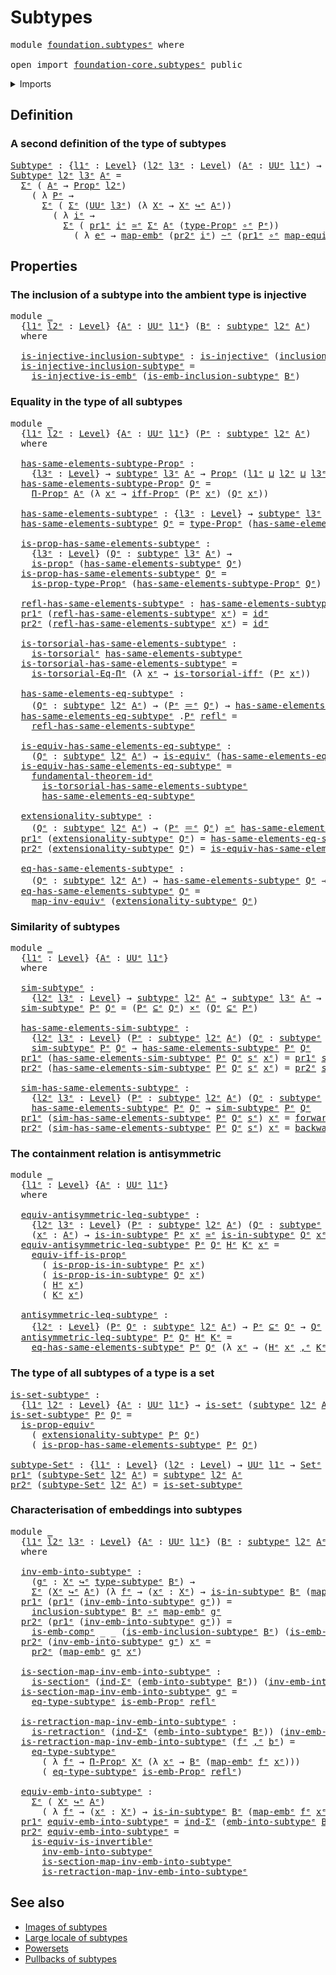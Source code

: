 # Subtypes

<pre class="Agda"><a id="21" class="Keyword">module</a> <a id="28" href="foundation.subtypes%25E1%25B5%2589.html" class="Module">foundation.subtypesᵉ</a> <a id="49" class="Keyword">where</a>

<a id="56" class="Keyword">open</a> <a id="61" class="Keyword">import</a> <a id="68" href="foundation-core.subtypes%25E1%25B5%2589.html" class="Module">foundation-core.subtypesᵉ</a> <a id="94" class="Keyword">public</a>
</pre>
<details><summary>Imports</summary>

<pre class="Agda"><a id="151" class="Keyword">open</a> <a id="156" class="Keyword">import</a> <a id="163" href="foundation.dependent-pair-types%25E1%25B5%2589.html" class="Module">foundation.dependent-pair-typesᵉ</a>
<a id="196" class="Keyword">open</a> <a id="201" class="Keyword">import</a> <a id="208" href="foundation.embeddings%25E1%25B5%2589.html" class="Module">foundation.embeddingsᵉ</a>
<a id="231" class="Keyword">open</a> <a id="236" class="Keyword">import</a> <a id="243" href="foundation.equality-dependent-function-types%25E1%25B5%2589.html" class="Module">foundation.equality-dependent-function-typesᵉ</a>
<a id="289" class="Keyword">open</a> <a id="294" class="Keyword">import</a> <a id="301" href="foundation.fundamental-theorem-of-identity-types%25E1%25B5%2589.html" class="Module">foundation.fundamental-theorem-of-identity-typesᵉ</a>
<a id="351" class="Keyword">open</a> <a id="356" class="Keyword">import</a> <a id="363" href="foundation.logical-equivalences%25E1%25B5%2589.html" class="Module">foundation.logical-equivalencesᵉ</a>
<a id="396" class="Keyword">open</a> <a id="401" class="Keyword">import</a> <a id="408" href="foundation.propositional-extensionality%25E1%25B5%2589.html" class="Module">foundation.propositional-extensionalityᵉ</a>
<a id="449" class="Keyword">open</a> <a id="454" class="Keyword">import</a> <a id="461" href="foundation.universe-levels%25E1%25B5%2589.html" class="Module">foundation.universe-levelsᵉ</a>

<a id="490" class="Keyword">open</a> <a id="495" class="Keyword">import</a> <a id="502" href="foundation-core.cartesian-product-types%25E1%25B5%2589.html" class="Module">foundation-core.cartesian-product-typesᵉ</a>
<a id="543" class="Keyword">open</a> <a id="548" class="Keyword">import</a> <a id="555" href="foundation-core.equivalences%25E1%25B5%2589.html" class="Module">foundation-core.equivalencesᵉ</a>
<a id="585" class="Keyword">open</a> <a id="590" class="Keyword">import</a> <a id="597" href="foundation-core.function-types%25E1%25B5%2589.html" class="Module">foundation-core.function-typesᵉ</a>
<a id="629" class="Keyword">open</a> <a id="634" class="Keyword">import</a> <a id="641" href="foundation-core.homotopies%25E1%25B5%2589.html" class="Module">foundation-core.homotopiesᵉ</a>
<a id="669" class="Keyword">open</a> <a id="674" class="Keyword">import</a> <a id="681" href="foundation-core.identity-types%25E1%25B5%2589.html" class="Module">foundation-core.identity-typesᵉ</a>
<a id="713" class="Keyword">open</a> <a id="718" class="Keyword">import</a> <a id="725" href="foundation-core.injective-maps%25E1%25B5%2589.html" class="Module">foundation-core.injective-mapsᵉ</a>
<a id="757" class="Keyword">open</a> <a id="762" class="Keyword">import</a> <a id="769" href="foundation-core.propositions%25E1%25B5%2589.html" class="Module">foundation-core.propositionsᵉ</a>
<a id="799" class="Keyword">open</a> <a id="804" class="Keyword">import</a> <a id="811" href="foundation-core.retractions%25E1%25B5%2589.html" class="Module">foundation-core.retractionsᵉ</a>
<a id="840" class="Keyword">open</a> <a id="845" class="Keyword">import</a> <a id="852" href="foundation-core.sections%25E1%25B5%2589.html" class="Module">foundation-core.sectionsᵉ</a>
<a id="878" class="Keyword">open</a> <a id="883" class="Keyword">import</a> <a id="890" href="foundation-core.sets%25E1%25B5%2589.html" class="Module">foundation-core.setsᵉ</a>
<a id="912" class="Keyword">open</a> <a id="917" class="Keyword">import</a> <a id="924" href="foundation-core.torsorial-type-families%25E1%25B5%2589.html" class="Module">foundation-core.torsorial-type-familiesᵉ</a>
</pre>
</details>

## Definition

### A second definition of the type of subtypes

<pre class="Agda"><a id="Subtypeᵉ"></a><a id="1054" href="foundation.subtypes%25E1%25B5%2589.html#1054" class="Function">Subtypeᵉ</a> <a id="1063" class="Symbol">:</a> <a id="1065" class="Symbol">{</a><a id="1066" href="foundation.subtypes%25E1%25B5%2589.html#1066" class="Bound">l1ᵉ</a> <a id="1070" class="Symbol">:</a> <a id="1072" href="Agda.Primitive.html#742" class="Postulate">Level</a><a id="1077" class="Symbol">}</a> <a id="1079" class="Symbol">(</a><a id="1080" href="foundation.subtypes%25E1%25B5%2589.html#1080" class="Bound">l2ᵉ</a> <a id="1084" href="foundation.subtypes%25E1%25B5%2589.html#1084" class="Bound">l3ᵉ</a> <a id="1088" class="Symbol">:</a> <a id="1090" href="Agda.Primitive.html#742" class="Postulate">Level</a><a id="1095" class="Symbol">)</a> <a id="1097" class="Symbol">(</a><a id="1098" href="foundation.subtypes%25E1%25B5%2589.html#1098" class="Bound">Aᵉ</a> <a id="1101" class="Symbol">:</a> <a id="1103" href="Agda.Primitive.html#429" class="Primitive">UUᵉ</a> <a id="1107" href="foundation.subtypes%25E1%25B5%2589.html#1066" class="Bound">l1ᵉ</a><a id="1110" class="Symbol">)</a> <a id="1112" class="Symbol">→</a> <a id="1114" href="Agda.Primitive.html#429" class="Primitive">UUᵉ</a> <a id="1118" class="Symbol">(</a><a id="1119" href="foundation.subtypes%25E1%25B5%2589.html#1066" class="Bound">l1ᵉ</a> <a id="1123" href="Agda.Primitive.html#961" class="Primitive Operator">⊔</a> <a id="1125" href="Agda.Primitive.html#931" class="Primitive">lsuc</a> <a id="1130" href="foundation.subtypes%25E1%25B5%2589.html#1080" class="Bound">l2ᵉ</a> <a id="1134" href="Agda.Primitive.html#961" class="Primitive Operator">⊔</a> <a id="1136" href="Agda.Primitive.html#931" class="Primitive">lsuc</a> <a id="1141" href="foundation.subtypes%25E1%25B5%2589.html#1084" class="Bound">l3ᵉ</a><a id="1144" class="Symbol">)</a>
<a id="1146" href="foundation.subtypes%25E1%25B5%2589.html#1054" class="Function">Subtypeᵉ</a> <a id="1155" href="foundation.subtypes%25E1%25B5%2589.html#1155" class="Bound">l2ᵉ</a> <a id="1159" href="foundation.subtypes%25E1%25B5%2589.html#1159" class="Bound">l3ᵉ</a> <a id="1163" href="foundation.subtypes%25E1%25B5%2589.html#1163" class="Bound">Aᵉ</a> <a id="1166" class="Symbol">=</a>
  <a id="1170" href="foundation.dependent-pair-types%25E1%25B5%2589.html#585" class="Record">Σᵉ</a> <a id="1173" class="Symbol">(</a> <a id="1175" href="foundation.subtypes%25E1%25B5%2589.html#1163" class="Bound">Aᵉ</a> <a id="1178" class="Symbol">→</a> <a id="1180" href="foundation-core.propositions%25E1%25B5%2589.html#1181" class="Function">Propᵉ</a> <a id="1186" href="foundation.subtypes%25E1%25B5%2589.html#1155" class="Bound">l2ᵉ</a><a id="1189" class="Symbol">)</a>
    <a id="1195" class="Symbol">(</a> <a id="1197" class="Symbol">λ</a> <a id="1199" href="foundation.subtypes%25E1%25B5%2589.html#1199" class="Bound">Pᵉ</a> <a id="1202" class="Symbol">→</a>
      <a id="1210" href="foundation.dependent-pair-types%25E1%25B5%2589.html#585" class="Record">Σᵉ</a> <a id="1213" class="Symbol">(</a> <a id="1215" href="foundation.dependent-pair-types%25E1%25B5%2589.html#585" class="Record">Σᵉ</a> <a id="1218" class="Symbol">(</a><a id="1219" href="Agda.Primitive.html#429" class="Primitive">UUᵉ</a> <a id="1223" href="foundation.subtypes%25E1%25B5%2589.html#1159" class="Bound">l3ᵉ</a><a id="1226" class="Symbol">)</a> <a id="1228" class="Symbol">(λ</a> <a id="1231" href="foundation.subtypes%25E1%25B5%2589.html#1231" class="Bound">Xᵉ</a> <a id="1234" class="Symbol">→</a> <a id="1236" href="foundation.subtypes%25E1%25B5%2589.html#1231" class="Bound">Xᵉ</a> <a id="1239" href="foundation-core.embeddings%25E1%25B5%2589.html#1585" class="Function Operator">↪ᵉ</a> <a id="1242" href="foundation.subtypes%25E1%25B5%2589.html#1163" class="Bound">Aᵉ</a><a id="1244" class="Symbol">))</a>
        <a id="1255" class="Symbol">(</a> <a id="1257" class="Symbol">λ</a> <a id="1259" href="foundation.subtypes%25E1%25B5%2589.html#1259" class="Bound">iᵉ</a> <a id="1262" class="Symbol">→</a>
          <a id="1274" href="foundation.dependent-pair-types%25E1%25B5%2589.html#585" class="Record">Σᵉ</a> <a id="1277" class="Symbol">(</a> <a id="1279" href="foundation.dependent-pair-types%25E1%25B5%2589.html#697" class="Field">pr1ᵉ</a> <a id="1284" href="foundation.subtypes%25E1%25B5%2589.html#1259" class="Bound">iᵉ</a> <a id="1287" href="foundation-core.equivalences%25E1%25B5%2589.html#2662" class="Function Operator">≃ᵉ</a> <a id="1290" href="foundation.dependent-pair-types%25E1%25B5%2589.html#585" class="Record">Σᵉ</a> <a id="1293" href="foundation.subtypes%25E1%25B5%2589.html#1163" class="Bound">Aᵉ</a> <a id="1296" class="Symbol">(</a><a id="1297" href="foundation-core.propositions%25E1%25B5%2589.html#1288" class="Function">type-Propᵉ</a> <a id="1308" href="foundation-core.function-types%25E1%25B5%2589.html#476" class="Function Operator">∘ᵉ</a> <a id="1311" href="foundation.subtypes%25E1%25B5%2589.html#1199" class="Bound">Pᵉ</a><a id="1313" class="Symbol">))</a>
            <a id="1328" class="Symbol">(</a> <a id="1330" class="Symbol">λ</a> <a id="1332" href="foundation.subtypes%25E1%25B5%2589.html#1332" class="Bound">eᵉ</a> <a id="1335" class="Symbol">→</a> <a id="1337" href="foundation-core.embeddings%25E1%25B5%2589.html#1753" class="Function">map-embᵉ</a> <a id="1346" class="Symbol">(</a><a id="1347" href="foundation.dependent-pair-types%25E1%25B5%2589.html#711" class="Field">pr2ᵉ</a> <a id="1352" href="foundation.subtypes%25E1%25B5%2589.html#1259" class="Bound">iᵉ</a><a id="1354" class="Symbol">)</a> <a id="1356" href="foundation-core.homotopies%25E1%25B5%2589.html#2800" class="Function Operator">~ᵉ</a> <a id="1359" class="Symbol">(</a><a id="1360" href="foundation.dependent-pair-types%25E1%25B5%2589.html#697" class="Field">pr1ᵉ</a> <a id="1365" href="foundation-core.function-types%25E1%25B5%2589.html#476" class="Function Operator">∘ᵉ</a> <a id="1368" href="foundation-core.equivalences%25E1%25B5%2589.html#2892" class="Function">map-equivᵉ</a> <a id="1379" href="foundation.subtypes%25E1%25B5%2589.html#1332" class="Bound">eᵉ</a><a id="1381" class="Symbol">))))</a>
</pre>
## Properties

### The inclusion of a subtype into the ambient type is injective

<pre class="Agda"><a id="1481" class="Keyword">module</a> <a id="1488" href="foundation.subtypes%25E1%25B5%2589.html#1488" class="Module">_</a>
  <a id="1492" class="Symbol">{</a><a id="1493" href="foundation.subtypes%25E1%25B5%2589.html#1493" class="Bound">l1ᵉ</a> <a id="1497" href="foundation.subtypes%25E1%25B5%2589.html#1497" class="Bound">l2ᵉ</a> <a id="1501" class="Symbol">:</a> <a id="1503" href="Agda.Primitive.html#742" class="Postulate">Level</a><a id="1508" class="Symbol">}</a> <a id="1510" class="Symbol">{</a><a id="1511" href="foundation.subtypes%25E1%25B5%2589.html#1511" class="Bound">Aᵉ</a> <a id="1514" class="Symbol">:</a> <a id="1516" href="Agda.Primitive.html#429" class="Primitive">UUᵉ</a> <a id="1520" href="foundation.subtypes%25E1%25B5%2589.html#1493" class="Bound">l1ᵉ</a><a id="1523" class="Symbol">}</a> <a id="1525" class="Symbol">(</a><a id="1526" href="foundation.subtypes%25E1%25B5%2589.html#1526" class="Bound">Bᵉ</a> <a id="1529" class="Symbol">:</a> <a id="1531" href="foundation-core.subtypes%25E1%25B5%2589.html#1441" class="Function">subtypeᵉ</a> <a id="1540" href="foundation.subtypes%25E1%25B5%2589.html#1497" class="Bound">l2ᵉ</a> <a id="1544" href="foundation.subtypes%25E1%25B5%2589.html#1511" class="Bound">Aᵉ</a><a id="1546" class="Symbol">)</a>
  <a id="1550" class="Keyword">where</a>

  <a id="1559" href="foundation.subtypes%25E1%25B5%2589.html#1559" class="Function">is-injective-inclusion-subtypeᵉ</a> <a id="1591" class="Symbol">:</a> <a id="1593" href="foundation-core.injective-maps%25E1%25B5%2589.html#1002" class="Function">is-injectiveᵉ</a> <a id="1607" class="Symbol">(</a><a id="1608" href="foundation-core.subtypes%25E1%25B5%2589.html#1900" class="Function">inclusion-subtypeᵉ</a> <a id="1627" href="foundation.subtypes%25E1%25B5%2589.html#1526" class="Bound">Bᵉ</a><a id="1629" class="Symbol">)</a>
  <a id="1633" href="foundation.subtypes%25E1%25B5%2589.html#1559" class="Function">is-injective-inclusion-subtypeᵉ</a> <a id="1665" class="Symbol">=</a>
    <a id="1671" href="foundation-core.injective-maps%25E1%25B5%2589.html#4036" class="Function">is-injective-is-embᵉ</a> <a id="1692" class="Symbol">(</a><a id="1693" href="foundation-core.subtypes%25E1%25B5%2589.html#5242" class="Function">is-emb-inclusion-subtypeᵉ</a> <a id="1719" href="foundation.subtypes%25E1%25B5%2589.html#1526" class="Bound">Bᵉ</a><a id="1721" class="Symbol">)</a>
</pre>
### Equality in the type of all subtypes

<pre class="Agda"><a id="1778" class="Keyword">module</a> <a id="1785" href="foundation.subtypes%25E1%25B5%2589.html#1785" class="Module">_</a>
  <a id="1789" class="Symbol">{</a><a id="1790" href="foundation.subtypes%25E1%25B5%2589.html#1790" class="Bound">l1ᵉ</a> <a id="1794" href="foundation.subtypes%25E1%25B5%2589.html#1794" class="Bound">l2ᵉ</a> <a id="1798" class="Symbol">:</a> <a id="1800" href="Agda.Primitive.html#742" class="Postulate">Level</a><a id="1805" class="Symbol">}</a> <a id="1807" class="Symbol">{</a><a id="1808" href="foundation.subtypes%25E1%25B5%2589.html#1808" class="Bound">Aᵉ</a> <a id="1811" class="Symbol">:</a> <a id="1813" href="Agda.Primitive.html#429" class="Primitive">UUᵉ</a> <a id="1817" href="foundation.subtypes%25E1%25B5%2589.html#1790" class="Bound">l1ᵉ</a><a id="1820" class="Symbol">}</a> <a id="1822" class="Symbol">(</a><a id="1823" href="foundation.subtypes%25E1%25B5%2589.html#1823" class="Bound">Pᵉ</a> <a id="1826" class="Symbol">:</a> <a id="1828" href="foundation-core.subtypes%25E1%25B5%2589.html#1441" class="Function">subtypeᵉ</a> <a id="1837" href="foundation.subtypes%25E1%25B5%2589.html#1794" class="Bound">l2ᵉ</a> <a id="1841" href="foundation.subtypes%25E1%25B5%2589.html#1808" class="Bound">Aᵉ</a><a id="1843" class="Symbol">)</a>
  <a id="1847" class="Keyword">where</a>

  <a id="1856" href="foundation.subtypes%25E1%25B5%2589.html#1856" class="Function">has-same-elements-subtype-Propᵉ</a> <a id="1888" class="Symbol">:</a>
    <a id="1894" class="Symbol">{</a><a id="1895" href="foundation.subtypes%25E1%25B5%2589.html#1895" class="Bound">l3ᵉ</a> <a id="1899" class="Symbol">:</a> <a id="1901" href="Agda.Primitive.html#742" class="Postulate">Level</a><a id="1906" class="Symbol">}</a> <a id="1908" class="Symbol">→</a> <a id="1910" href="foundation-core.subtypes%25E1%25B5%2589.html#1441" class="Function">subtypeᵉ</a> <a id="1919" href="foundation.subtypes%25E1%25B5%2589.html#1895" class="Bound">l3ᵉ</a> <a id="1923" href="foundation.subtypes%25E1%25B5%2589.html#1808" class="Bound">Aᵉ</a> <a id="1926" class="Symbol">→</a> <a id="1928" href="foundation-core.propositions%25E1%25B5%2589.html#1181" class="Function">Propᵉ</a> <a id="1934" class="Symbol">(</a><a id="1935" href="foundation.subtypes%25E1%25B5%2589.html#1790" class="Bound">l1ᵉ</a> <a id="1939" href="Agda.Primitive.html#961" class="Primitive Operator">⊔</a> <a id="1941" href="foundation.subtypes%25E1%25B5%2589.html#1794" class="Bound">l2ᵉ</a> <a id="1945" href="Agda.Primitive.html#961" class="Primitive Operator">⊔</a> <a id="1947" href="foundation.subtypes%25E1%25B5%2589.html#1895" class="Bound">l3ᵉ</a><a id="1950" class="Symbol">)</a>
  <a id="1954" href="foundation.subtypes%25E1%25B5%2589.html#1856" class="Function">has-same-elements-subtype-Propᵉ</a> <a id="1986" href="foundation.subtypes%25E1%25B5%2589.html#1986" class="Bound">Qᵉ</a> <a id="1989" class="Symbol">=</a>
    <a id="1995" href="foundation-core.propositions%25E1%25B5%2589.html#6460" class="Function">Π-Propᵉ</a> <a id="2003" href="foundation.subtypes%25E1%25B5%2589.html#1808" class="Bound">Aᵉ</a> <a id="2006" class="Symbol">(λ</a> <a id="2009" href="foundation.subtypes%25E1%25B5%2589.html#2009" class="Bound">xᵉ</a> <a id="2012" class="Symbol">→</a> <a id="2014" href="foundation.logical-equivalences%25E1%25B5%2589.html#2907" class="Function">iff-Propᵉ</a> <a id="2024" class="Symbol">(</a><a id="2025" href="foundation.subtypes%25E1%25B5%2589.html#1823" class="Bound">Pᵉ</a> <a id="2028" href="foundation.subtypes%25E1%25B5%2589.html#2009" class="Bound">xᵉ</a><a id="2030" class="Symbol">)</a> <a id="2032" class="Symbol">(</a><a id="2033" href="foundation.subtypes%25E1%25B5%2589.html#1986" class="Bound">Qᵉ</a> <a id="2036" href="foundation.subtypes%25E1%25B5%2589.html#2009" class="Bound">xᵉ</a><a id="2038" class="Symbol">))</a>

  <a id="2044" href="foundation.subtypes%25E1%25B5%2589.html#2044" class="Function">has-same-elements-subtypeᵉ</a> <a id="2071" class="Symbol">:</a> <a id="2073" class="Symbol">{</a><a id="2074" href="foundation.subtypes%25E1%25B5%2589.html#2074" class="Bound">l3ᵉ</a> <a id="2078" class="Symbol">:</a> <a id="2080" href="Agda.Primitive.html#742" class="Postulate">Level</a><a id="2085" class="Symbol">}</a> <a id="2087" class="Symbol">→</a> <a id="2089" href="foundation-core.subtypes%25E1%25B5%2589.html#1441" class="Function">subtypeᵉ</a> <a id="2098" href="foundation.subtypes%25E1%25B5%2589.html#2074" class="Bound">l3ᵉ</a> <a id="2102" href="foundation.subtypes%25E1%25B5%2589.html#1808" class="Bound">Aᵉ</a> <a id="2105" class="Symbol">→</a> <a id="2107" href="Agda.Primitive.html#429" class="Primitive">UUᵉ</a> <a id="2111" class="Symbol">(</a><a id="2112" href="foundation.subtypes%25E1%25B5%2589.html#1790" class="Bound">l1ᵉ</a> <a id="2116" href="Agda.Primitive.html#961" class="Primitive Operator">⊔</a> <a id="2118" href="foundation.subtypes%25E1%25B5%2589.html#1794" class="Bound">l2ᵉ</a> <a id="2122" href="Agda.Primitive.html#961" class="Primitive Operator">⊔</a> <a id="2124" href="foundation.subtypes%25E1%25B5%2589.html#2074" class="Bound">l3ᵉ</a><a id="2127" class="Symbol">)</a>
  <a id="2131" href="foundation.subtypes%25E1%25B5%2589.html#2044" class="Function">has-same-elements-subtypeᵉ</a> <a id="2158" href="foundation.subtypes%25E1%25B5%2589.html#2158" class="Bound">Qᵉ</a> <a id="2161" class="Symbol">=</a> <a id="2163" href="foundation-core.propositions%25E1%25B5%2589.html#1288" class="Function">type-Propᵉ</a> <a id="2174" class="Symbol">(</a><a id="2175" href="foundation.subtypes%25E1%25B5%2589.html#1856" class="Function">has-same-elements-subtype-Propᵉ</a> <a id="2207" href="foundation.subtypes%25E1%25B5%2589.html#2158" class="Bound">Qᵉ</a><a id="2209" class="Symbol">)</a>

  <a id="2214" href="foundation.subtypes%25E1%25B5%2589.html#2214" class="Function">is-prop-has-same-elements-subtypeᵉ</a> <a id="2249" class="Symbol">:</a>
    <a id="2255" class="Symbol">{</a><a id="2256" href="foundation.subtypes%25E1%25B5%2589.html#2256" class="Bound">l3ᵉ</a> <a id="2260" class="Symbol">:</a> <a id="2262" href="Agda.Primitive.html#742" class="Postulate">Level</a><a id="2267" class="Symbol">}</a> <a id="2269" class="Symbol">(</a><a id="2270" href="foundation.subtypes%25E1%25B5%2589.html#2270" class="Bound">Qᵉ</a> <a id="2273" class="Symbol">:</a> <a id="2275" href="foundation-core.subtypes%25E1%25B5%2589.html#1441" class="Function">subtypeᵉ</a> <a id="2284" href="foundation.subtypes%25E1%25B5%2589.html#2256" class="Bound">l3ᵉ</a> <a id="2288" href="foundation.subtypes%25E1%25B5%2589.html#1808" class="Bound">Aᵉ</a><a id="2290" class="Symbol">)</a> <a id="2292" class="Symbol">→</a>
    <a id="2298" href="foundation-core.propositions%25E1%25B5%2589.html#1041" class="Function">is-propᵉ</a> <a id="2307" class="Symbol">(</a><a id="2308" href="foundation.subtypes%25E1%25B5%2589.html#2044" class="Function">has-same-elements-subtypeᵉ</a> <a id="2335" href="foundation.subtypes%25E1%25B5%2589.html#2270" class="Bound">Qᵉ</a><a id="2337" class="Symbol">)</a>
  <a id="2341" href="foundation.subtypes%25E1%25B5%2589.html#2214" class="Function">is-prop-has-same-elements-subtypeᵉ</a> <a id="2376" href="foundation.subtypes%25E1%25B5%2589.html#2376" class="Bound">Qᵉ</a> <a id="2379" class="Symbol">=</a>
    <a id="2385" href="foundation-core.propositions%25E1%25B5%2589.html#1361" class="Function">is-prop-type-Propᵉ</a> <a id="2404" class="Symbol">(</a><a id="2405" href="foundation.subtypes%25E1%25B5%2589.html#1856" class="Function">has-same-elements-subtype-Propᵉ</a> <a id="2437" href="foundation.subtypes%25E1%25B5%2589.html#2376" class="Bound">Qᵉ</a><a id="2439" class="Symbol">)</a>

  <a id="2444" href="foundation.subtypes%25E1%25B5%2589.html#2444" class="Function">refl-has-same-elements-subtypeᵉ</a> <a id="2476" class="Symbol">:</a> <a id="2478" href="foundation.subtypes%25E1%25B5%2589.html#2044" class="Function">has-same-elements-subtypeᵉ</a> <a id="2505" href="foundation.subtypes%25E1%25B5%2589.html#1823" class="Bound">Pᵉ</a>
  <a id="2510" href="foundation.dependent-pair-types%25E1%25B5%2589.html#697" class="Field">pr1ᵉ</a> <a id="2515" class="Symbol">(</a><a id="2516" href="foundation.subtypes%25E1%25B5%2589.html#2444" class="Function">refl-has-same-elements-subtypeᵉ</a> <a id="2548" href="foundation.subtypes%25E1%25B5%2589.html#2548" class="Bound">xᵉ</a><a id="2550" class="Symbol">)</a> <a id="2552" class="Symbol">=</a> <a id="2554" href="foundation-core.function-types%25E1%25B5%2589.html#309" class="Function">idᵉ</a>
  <a id="2560" href="foundation.dependent-pair-types%25E1%25B5%2589.html#711" class="Field">pr2ᵉ</a> <a id="2565" class="Symbol">(</a><a id="2566" href="foundation.subtypes%25E1%25B5%2589.html#2444" class="Function">refl-has-same-elements-subtypeᵉ</a> <a id="2598" href="foundation.subtypes%25E1%25B5%2589.html#2598" class="Bound">xᵉ</a><a id="2600" class="Symbol">)</a> <a id="2602" class="Symbol">=</a> <a id="2604" href="foundation-core.function-types%25E1%25B5%2589.html#309" class="Function">idᵉ</a>

  <a id="2611" href="foundation.subtypes%25E1%25B5%2589.html#2611" class="Function">is-torsorial-has-same-elements-subtypeᵉ</a> <a id="2651" class="Symbol">:</a>
    <a id="2657" href="foundation-core.torsorial-type-families%25E1%25B5%2589.html#2479" class="Function">is-torsorialᵉ</a> <a id="2671" href="foundation.subtypes%25E1%25B5%2589.html#2044" class="Function">has-same-elements-subtypeᵉ</a>
  <a id="2700" href="foundation.subtypes%25E1%25B5%2589.html#2611" class="Function">is-torsorial-has-same-elements-subtypeᵉ</a> <a id="2740" class="Symbol">=</a>
    <a id="2746" href="foundation.equality-dependent-function-types%25E1%25B5%2589.html#1103" class="Function">is-torsorial-Eq-Πᵉ</a> <a id="2765" class="Symbol">(λ</a> <a id="2768" href="foundation.subtypes%25E1%25B5%2589.html#2768" class="Bound">xᵉ</a> <a id="2771" class="Symbol">→</a> <a id="2773" href="foundation.propositional-extensionality%25E1%25B5%2589.html#1886" class="Function">is-torsorial-iffᵉ</a> <a id="2791" class="Symbol">(</a><a id="2792" href="foundation.subtypes%25E1%25B5%2589.html#1823" class="Bound">Pᵉ</a> <a id="2795" href="foundation.subtypes%25E1%25B5%2589.html#2768" class="Bound">xᵉ</a><a id="2797" class="Symbol">))</a>

  <a id="2803" href="foundation.subtypes%25E1%25B5%2589.html#2803" class="Function">has-same-elements-eq-subtypeᵉ</a> <a id="2833" class="Symbol">:</a>
    <a id="2839" class="Symbol">(</a><a id="2840" href="foundation.subtypes%25E1%25B5%2589.html#2840" class="Bound">Qᵉ</a> <a id="2843" class="Symbol">:</a> <a id="2845" href="foundation-core.subtypes%25E1%25B5%2589.html#1441" class="Function">subtypeᵉ</a> <a id="2854" href="foundation.subtypes%25E1%25B5%2589.html#1794" class="Bound">l2ᵉ</a> <a id="2858" href="foundation.subtypes%25E1%25B5%2589.html#1808" class="Bound">Aᵉ</a><a id="2860" class="Symbol">)</a> <a id="2862" class="Symbol">→</a> <a id="2864" class="Symbol">(</a><a id="2865" href="foundation.subtypes%25E1%25B5%2589.html#1823" class="Bound">Pᵉ</a> <a id="2868" href="foundation-core.identity-types%25E1%25B5%2589.html#2730" class="Function Operator">＝ᵉ</a> <a id="2871" href="foundation.subtypes%25E1%25B5%2589.html#2840" class="Bound">Qᵉ</a><a id="2873" class="Symbol">)</a> <a id="2875" class="Symbol">→</a> <a id="2877" href="foundation.subtypes%25E1%25B5%2589.html#2044" class="Function">has-same-elements-subtypeᵉ</a> <a id="2904" href="foundation.subtypes%25E1%25B5%2589.html#2840" class="Bound">Qᵉ</a>
  <a id="2909" href="foundation.subtypes%25E1%25B5%2589.html#2803" class="Function">has-same-elements-eq-subtypeᵉ</a> <a id="2939" class="DottedPattern Symbol">.</a><a id="2940" href="foundation.subtypes%25E1%25B5%2589.html#1823" class="DottedPattern Bound">Pᵉ</a> <a id="2943" href="foundation-core.identity-types%25E1%25B5%2589.html#2694" class="InductiveConstructor">reflᵉ</a> <a id="2949" class="Symbol">=</a>
    <a id="2955" href="foundation.subtypes%25E1%25B5%2589.html#2444" class="Function">refl-has-same-elements-subtypeᵉ</a>

  <a id="2990" href="foundation.subtypes%25E1%25B5%2589.html#2990" class="Function">is-equiv-has-same-elements-eq-subtypeᵉ</a> <a id="3029" class="Symbol">:</a>
    <a id="3035" class="Symbol">(</a><a id="3036" href="foundation.subtypes%25E1%25B5%2589.html#3036" class="Bound">Qᵉ</a> <a id="3039" class="Symbol">:</a> <a id="3041" href="foundation-core.subtypes%25E1%25B5%2589.html#1441" class="Function">subtypeᵉ</a> <a id="3050" href="foundation.subtypes%25E1%25B5%2589.html#1794" class="Bound">l2ᵉ</a> <a id="3054" href="foundation.subtypes%25E1%25B5%2589.html#1808" class="Bound">Aᵉ</a><a id="3056" class="Symbol">)</a> <a id="3058" class="Symbol">→</a> <a id="3060" href="foundation-core.equivalences%25E1%25B5%2589.html#1553" class="Function">is-equivᵉ</a> <a id="3070" class="Symbol">(</a><a id="3071" href="foundation.subtypes%25E1%25B5%2589.html#2803" class="Function">has-same-elements-eq-subtypeᵉ</a> <a id="3101" href="foundation.subtypes%25E1%25B5%2589.html#3036" class="Bound">Qᵉ</a><a id="3103" class="Symbol">)</a>
  <a id="3107" href="foundation.subtypes%25E1%25B5%2589.html#2990" class="Function">is-equiv-has-same-elements-eq-subtypeᵉ</a> <a id="3146" class="Symbol">=</a>
    <a id="3152" href="foundation.fundamental-theorem-of-identity-types%25E1%25B5%2589.html#2064" class="Function">fundamental-theorem-idᵉ</a>
      <a id="3182" href="foundation.subtypes%25E1%25B5%2589.html#2611" class="Function">is-torsorial-has-same-elements-subtypeᵉ</a>
      <a id="3228" href="foundation.subtypes%25E1%25B5%2589.html#2803" class="Function">has-same-elements-eq-subtypeᵉ</a>

  <a id="3261" href="foundation.subtypes%25E1%25B5%2589.html#3261" class="Function">extensionality-subtypeᵉ</a> <a id="3285" class="Symbol">:</a>
    <a id="3291" class="Symbol">(</a><a id="3292" href="foundation.subtypes%25E1%25B5%2589.html#3292" class="Bound">Qᵉ</a> <a id="3295" class="Symbol">:</a> <a id="3297" href="foundation-core.subtypes%25E1%25B5%2589.html#1441" class="Function">subtypeᵉ</a> <a id="3306" href="foundation.subtypes%25E1%25B5%2589.html#1794" class="Bound">l2ᵉ</a> <a id="3310" href="foundation.subtypes%25E1%25B5%2589.html#1808" class="Bound">Aᵉ</a><a id="3312" class="Symbol">)</a> <a id="3314" class="Symbol">→</a> <a id="3316" class="Symbol">(</a><a id="3317" href="foundation.subtypes%25E1%25B5%2589.html#1823" class="Bound">Pᵉ</a> <a id="3320" href="foundation-core.identity-types%25E1%25B5%2589.html#2730" class="Function Operator">＝ᵉ</a> <a id="3323" href="foundation.subtypes%25E1%25B5%2589.html#3292" class="Bound">Qᵉ</a><a id="3325" class="Symbol">)</a> <a id="3327" href="foundation-core.equivalences%25E1%25B5%2589.html#2662" class="Function Operator">≃ᵉ</a> <a id="3330" href="foundation.subtypes%25E1%25B5%2589.html#2044" class="Function">has-same-elements-subtypeᵉ</a> <a id="3357" href="foundation.subtypes%25E1%25B5%2589.html#3292" class="Bound">Qᵉ</a>
  <a id="3362" href="foundation.dependent-pair-types%25E1%25B5%2589.html#697" class="Field">pr1ᵉ</a> <a id="3367" class="Symbol">(</a><a id="3368" href="foundation.subtypes%25E1%25B5%2589.html#3261" class="Function">extensionality-subtypeᵉ</a> <a id="3392" href="foundation.subtypes%25E1%25B5%2589.html#3392" class="Bound">Qᵉ</a><a id="3394" class="Symbol">)</a> <a id="3396" class="Symbol">=</a> <a id="3398" href="foundation.subtypes%25E1%25B5%2589.html#2803" class="Function">has-same-elements-eq-subtypeᵉ</a> <a id="3428" href="foundation.subtypes%25E1%25B5%2589.html#3392" class="Bound">Qᵉ</a>
  <a id="3433" href="foundation.dependent-pair-types%25E1%25B5%2589.html#711" class="Field">pr2ᵉ</a> <a id="3438" class="Symbol">(</a><a id="3439" href="foundation.subtypes%25E1%25B5%2589.html#3261" class="Function">extensionality-subtypeᵉ</a> <a id="3463" href="foundation.subtypes%25E1%25B5%2589.html#3463" class="Bound">Qᵉ</a><a id="3465" class="Symbol">)</a> <a id="3467" class="Symbol">=</a> <a id="3469" href="foundation.subtypes%25E1%25B5%2589.html#2990" class="Function">is-equiv-has-same-elements-eq-subtypeᵉ</a> <a id="3508" href="foundation.subtypes%25E1%25B5%2589.html#3463" class="Bound">Qᵉ</a>

  <a id="3514" href="foundation.subtypes%25E1%25B5%2589.html#3514" class="Function">eq-has-same-elements-subtypeᵉ</a> <a id="3544" class="Symbol">:</a>
    <a id="3550" class="Symbol">(</a><a id="3551" href="foundation.subtypes%25E1%25B5%2589.html#3551" class="Bound">Qᵉ</a> <a id="3554" class="Symbol">:</a> <a id="3556" href="foundation-core.subtypes%25E1%25B5%2589.html#1441" class="Function">subtypeᵉ</a> <a id="3565" href="foundation.subtypes%25E1%25B5%2589.html#1794" class="Bound">l2ᵉ</a> <a id="3569" href="foundation.subtypes%25E1%25B5%2589.html#1808" class="Bound">Aᵉ</a><a id="3571" class="Symbol">)</a> <a id="3573" class="Symbol">→</a> <a id="3575" href="foundation.subtypes%25E1%25B5%2589.html#2044" class="Function">has-same-elements-subtypeᵉ</a> <a id="3602" href="foundation.subtypes%25E1%25B5%2589.html#3551" class="Bound">Qᵉ</a> <a id="3605" class="Symbol">→</a> <a id="3607" href="foundation.subtypes%25E1%25B5%2589.html#1823" class="Bound">Pᵉ</a> <a id="3610" href="foundation-core.identity-types%25E1%25B5%2589.html#2730" class="Function Operator">＝ᵉ</a> <a id="3613" href="foundation.subtypes%25E1%25B5%2589.html#3551" class="Bound">Qᵉ</a>
  <a id="3618" href="foundation.subtypes%25E1%25B5%2589.html#3514" class="Function">eq-has-same-elements-subtypeᵉ</a> <a id="3648" href="foundation.subtypes%25E1%25B5%2589.html#3648" class="Bound">Qᵉ</a> <a id="3651" class="Symbol">=</a>
    <a id="3657" href="foundation-core.equivalences%25E1%25B5%2589.html#8521" class="Function">map-inv-equivᵉ</a> <a id="3672" class="Symbol">(</a><a id="3673" href="foundation.subtypes%25E1%25B5%2589.html#3261" class="Function">extensionality-subtypeᵉ</a> <a id="3697" href="foundation.subtypes%25E1%25B5%2589.html#3648" class="Bound">Qᵉ</a><a id="3699" class="Symbol">)</a>
</pre>
### Similarity of subtypes

<pre class="Agda"><a id="3742" class="Keyword">module</a> <a id="3749" href="foundation.subtypes%25E1%25B5%2589.html#3749" class="Module">_</a>
  <a id="3753" class="Symbol">{</a><a id="3754" href="foundation.subtypes%25E1%25B5%2589.html#3754" class="Bound">l1ᵉ</a> <a id="3758" class="Symbol">:</a> <a id="3760" href="Agda.Primitive.html#742" class="Postulate">Level</a><a id="3765" class="Symbol">}</a> <a id="3767" class="Symbol">{</a><a id="3768" href="foundation.subtypes%25E1%25B5%2589.html#3768" class="Bound">Aᵉ</a> <a id="3771" class="Symbol">:</a> <a id="3773" href="Agda.Primitive.html#429" class="Primitive">UUᵉ</a> <a id="3777" href="foundation.subtypes%25E1%25B5%2589.html#3754" class="Bound">l1ᵉ</a><a id="3780" class="Symbol">}</a>
  <a id="3784" class="Keyword">where</a>

  <a id="3793" href="foundation.subtypes%25E1%25B5%2589.html#3793" class="Function">sim-subtypeᵉ</a> <a id="3806" class="Symbol">:</a>
    <a id="3812" class="Symbol">{</a><a id="3813" href="foundation.subtypes%25E1%25B5%2589.html#3813" class="Bound">l2ᵉ</a> <a id="3817" href="foundation.subtypes%25E1%25B5%2589.html#3817" class="Bound">l3ᵉ</a> <a id="3821" class="Symbol">:</a> <a id="3823" href="Agda.Primitive.html#742" class="Postulate">Level</a><a id="3828" class="Symbol">}</a> <a id="3830" class="Symbol">→</a> <a id="3832" href="foundation-core.subtypes%25E1%25B5%2589.html#1441" class="Function">subtypeᵉ</a> <a id="3841" href="foundation.subtypes%25E1%25B5%2589.html#3813" class="Bound">l2ᵉ</a> <a id="3845" href="foundation.subtypes%25E1%25B5%2589.html#3768" class="Bound">Aᵉ</a> <a id="3848" class="Symbol">→</a> <a id="3850" href="foundation-core.subtypes%25E1%25B5%2589.html#1441" class="Function">subtypeᵉ</a> <a id="3859" href="foundation.subtypes%25E1%25B5%2589.html#3817" class="Bound">l3ᵉ</a> <a id="3863" href="foundation.subtypes%25E1%25B5%2589.html#3768" class="Bound">Aᵉ</a> <a id="3866" class="Symbol">→</a> <a id="3868" href="Agda.Primitive.html#429" class="Primitive">UUᵉ</a> <a id="3872" class="Symbol">(</a><a id="3873" href="foundation.subtypes%25E1%25B5%2589.html#3754" class="Bound">l1ᵉ</a> <a id="3877" href="Agda.Primitive.html#961" class="Primitive Operator">⊔</a> <a id="3879" href="foundation.subtypes%25E1%25B5%2589.html#3813" class="Bound">l2ᵉ</a> <a id="3883" href="Agda.Primitive.html#961" class="Primitive Operator">⊔</a> <a id="3885" href="foundation.subtypes%25E1%25B5%2589.html#3817" class="Bound">l3ᵉ</a><a id="3888" class="Symbol">)</a>
  <a id="3892" href="foundation.subtypes%25E1%25B5%2589.html#3793" class="Function">sim-subtypeᵉ</a> <a id="3905" href="foundation.subtypes%25E1%25B5%2589.html#3905" class="Bound">Pᵉ</a> <a id="3908" href="foundation.subtypes%25E1%25B5%2589.html#3908" class="Bound">Qᵉ</a> <a id="3911" class="Symbol">=</a> <a id="3913" class="Symbol">(</a><a id="3914" href="foundation.subtypes%25E1%25B5%2589.html#3905" class="Bound">Pᵉ</a> <a id="3917" href="foundation-core.subtypes%25E1%25B5%2589.html#3041" class="Function Operator">⊆ᵉ</a> <a id="3920" href="foundation.subtypes%25E1%25B5%2589.html#3908" class="Bound">Qᵉ</a><a id="3922" class="Symbol">)</a> <a id="3924" href="foundation-core.cartesian-product-types%25E1%25B5%2589.html#623" class="Function Operator">×ᵉ</a> <a id="3927" class="Symbol">(</a><a id="3928" href="foundation.subtypes%25E1%25B5%2589.html#3908" class="Bound">Qᵉ</a> <a id="3931" href="foundation-core.subtypes%25E1%25B5%2589.html#3041" class="Function Operator">⊆ᵉ</a> <a id="3934" href="foundation.subtypes%25E1%25B5%2589.html#3905" class="Bound">Pᵉ</a><a id="3936" class="Symbol">)</a>

  <a id="3941" href="foundation.subtypes%25E1%25B5%2589.html#3941" class="Function">has-same-elements-sim-subtypeᵉ</a> <a id="3972" class="Symbol">:</a>
    <a id="3978" class="Symbol">{</a><a id="3979" href="foundation.subtypes%25E1%25B5%2589.html#3979" class="Bound">l2ᵉ</a> <a id="3983" href="foundation.subtypes%25E1%25B5%2589.html#3983" class="Bound">l3ᵉ</a> <a id="3987" class="Symbol">:</a> <a id="3989" href="Agda.Primitive.html#742" class="Postulate">Level</a><a id="3994" class="Symbol">}</a> <a id="3996" class="Symbol">(</a><a id="3997" href="foundation.subtypes%25E1%25B5%2589.html#3997" class="Bound">Pᵉ</a> <a id="4000" class="Symbol">:</a> <a id="4002" href="foundation-core.subtypes%25E1%25B5%2589.html#1441" class="Function">subtypeᵉ</a> <a id="4011" href="foundation.subtypes%25E1%25B5%2589.html#3979" class="Bound">l2ᵉ</a> <a id="4015" href="foundation.subtypes%25E1%25B5%2589.html#3768" class="Bound">Aᵉ</a><a id="4017" class="Symbol">)</a> <a id="4019" class="Symbol">(</a><a id="4020" href="foundation.subtypes%25E1%25B5%2589.html#4020" class="Bound">Qᵉ</a> <a id="4023" class="Symbol">:</a> <a id="4025" href="foundation-core.subtypes%25E1%25B5%2589.html#1441" class="Function">subtypeᵉ</a> <a id="4034" href="foundation.subtypes%25E1%25B5%2589.html#3983" class="Bound">l3ᵉ</a> <a id="4038" href="foundation.subtypes%25E1%25B5%2589.html#3768" class="Bound">Aᵉ</a><a id="4040" class="Symbol">)</a> <a id="4042" class="Symbol">→</a>
    <a id="4048" href="foundation.subtypes%25E1%25B5%2589.html#3793" class="Function">sim-subtypeᵉ</a> <a id="4061" href="foundation.subtypes%25E1%25B5%2589.html#3997" class="Bound">Pᵉ</a> <a id="4064" href="foundation.subtypes%25E1%25B5%2589.html#4020" class="Bound">Qᵉ</a> <a id="4067" class="Symbol">→</a> <a id="4069" href="foundation.subtypes%25E1%25B5%2589.html#2044" class="Function">has-same-elements-subtypeᵉ</a> <a id="4096" href="foundation.subtypes%25E1%25B5%2589.html#3997" class="Bound">Pᵉ</a> <a id="4099" href="foundation.subtypes%25E1%25B5%2589.html#4020" class="Bound">Qᵉ</a>
  <a id="4104" href="foundation.dependent-pair-types%25E1%25B5%2589.html#697" class="Field">pr1ᵉ</a> <a id="4109" class="Symbol">(</a><a id="4110" href="foundation.subtypes%25E1%25B5%2589.html#3941" class="Function">has-same-elements-sim-subtypeᵉ</a> <a id="4141" href="foundation.subtypes%25E1%25B5%2589.html#4141" class="Bound">Pᵉ</a> <a id="4144" href="foundation.subtypes%25E1%25B5%2589.html#4144" class="Bound">Qᵉ</a> <a id="4147" href="foundation.subtypes%25E1%25B5%2589.html#4147" class="Bound">sᵉ</a> <a id="4150" href="foundation.subtypes%25E1%25B5%2589.html#4150" class="Bound">xᵉ</a><a id="4152" class="Symbol">)</a> <a id="4154" class="Symbol">=</a> <a id="4156" href="foundation.dependent-pair-types%25E1%25B5%2589.html#697" class="Field">pr1ᵉ</a> <a id="4161" href="foundation.subtypes%25E1%25B5%2589.html#4147" class="Bound">sᵉ</a> <a id="4164" href="foundation.subtypes%25E1%25B5%2589.html#4150" class="Bound">xᵉ</a>
  <a id="4169" href="foundation.dependent-pair-types%25E1%25B5%2589.html#711" class="Field">pr2ᵉ</a> <a id="4174" class="Symbol">(</a><a id="4175" href="foundation.subtypes%25E1%25B5%2589.html#3941" class="Function">has-same-elements-sim-subtypeᵉ</a> <a id="4206" href="foundation.subtypes%25E1%25B5%2589.html#4206" class="Bound">Pᵉ</a> <a id="4209" href="foundation.subtypes%25E1%25B5%2589.html#4209" class="Bound">Qᵉ</a> <a id="4212" href="foundation.subtypes%25E1%25B5%2589.html#4212" class="Bound">sᵉ</a> <a id="4215" href="foundation.subtypes%25E1%25B5%2589.html#4215" class="Bound">xᵉ</a><a id="4217" class="Symbol">)</a> <a id="4219" class="Symbol">=</a> <a id="4221" href="foundation.dependent-pair-types%25E1%25B5%2589.html#711" class="Field">pr2ᵉ</a> <a id="4226" href="foundation.subtypes%25E1%25B5%2589.html#4212" class="Bound">sᵉ</a> <a id="4229" href="foundation.subtypes%25E1%25B5%2589.html#4215" class="Bound">xᵉ</a>

  <a id="4235" href="foundation.subtypes%25E1%25B5%2589.html#4235" class="Function">sim-has-same-elements-subtypeᵉ</a> <a id="4266" class="Symbol">:</a>
    <a id="4272" class="Symbol">{</a><a id="4273" href="foundation.subtypes%25E1%25B5%2589.html#4273" class="Bound">l2ᵉ</a> <a id="4277" href="foundation.subtypes%25E1%25B5%2589.html#4277" class="Bound">l3ᵉ</a> <a id="4281" class="Symbol">:</a> <a id="4283" href="Agda.Primitive.html#742" class="Postulate">Level</a><a id="4288" class="Symbol">}</a> <a id="4290" class="Symbol">(</a><a id="4291" href="foundation.subtypes%25E1%25B5%2589.html#4291" class="Bound">Pᵉ</a> <a id="4294" class="Symbol">:</a> <a id="4296" href="foundation-core.subtypes%25E1%25B5%2589.html#1441" class="Function">subtypeᵉ</a> <a id="4305" href="foundation.subtypes%25E1%25B5%2589.html#4273" class="Bound">l2ᵉ</a> <a id="4309" href="foundation.subtypes%25E1%25B5%2589.html#3768" class="Bound">Aᵉ</a><a id="4311" class="Symbol">)</a> <a id="4313" class="Symbol">(</a><a id="4314" href="foundation.subtypes%25E1%25B5%2589.html#4314" class="Bound">Qᵉ</a> <a id="4317" class="Symbol">:</a> <a id="4319" href="foundation-core.subtypes%25E1%25B5%2589.html#1441" class="Function">subtypeᵉ</a> <a id="4328" href="foundation.subtypes%25E1%25B5%2589.html#4277" class="Bound">l3ᵉ</a> <a id="4332" href="foundation.subtypes%25E1%25B5%2589.html#3768" class="Bound">Aᵉ</a><a id="4334" class="Symbol">)</a> <a id="4336" class="Symbol">→</a>
    <a id="4342" href="foundation.subtypes%25E1%25B5%2589.html#2044" class="Function">has-same-elements-subtypeᵉ</a> <a id="4369" href="foundation.subtypes%25E1%25B5%2589.html#4291" class="Bound">Pᵉ</a> <a id="4372" href="foundation.subtypes%25E1%25B5%2589.html#4314" class="Bound">Qᵉ</a> <a id="4375" class="Symbol">→</a> <a id="4377" href="foundation.subtypes%25E1%25B5%2589.html#3793" class="Function">sim-subtypeᵉ</a> <a id="4390" href="foundation.subtypes%25E1%25B5%2589.html#4291" class="Bound">Pᵉ</a> <a id="4393" href="foundation.subtypes%25E1%25B5%2589.html#4314" class="Bound">Qᵉ</a>
  <a id="4398" href="foundation.dependent-pair-types%25E1%25B5%2589.html#697" class="Field">pr1ᵉ</a> <a id="4403" class="Symbol">(</a><a id="4404" href="foundation.subtypes%25E1%25B5%2589.html#4235" class="Function">sim-has-same-elements-subtypeᵉ</a> <a id="4435" href="foundation.subtypes%25E1%25B5%2589.html#4435" class="Bound">Pᵉ</a> <a id="4438" href="foundation.subtypes%25E1%25B5%2589.html#4438" class="Bound">Qᵉ</a> <a id="4441" href="foundation.subtypes%25E1%25B5%2589.html#4441" class="Bound">sᵉ</a><a id="4443" class="Symbol">)</a> <a id="4445" href="foundation.subtypes%25E1%25B5%2589.html#4445" class="Bound">xᵉ</a> <a id="4448" class="Symbol">=</a> <a id="4450" href="foundation.logical-equivalences%25E1%25B5%2589.html#2352" class="Function">forward-implicationᵉ</a> <a id="4471" class="Symbol">(</a><a id="4472" href="foundation.subtypes%25E1%25B5%2589.html#4441" class="Bound">sᵉ</a> <a id="4475" href="foundation.subtypes%25E1%25B5%2589.html#4445" class="Bound">xᵉ</a><a id="4477" class="Symbol">)</a>
  <a id="4481" href="foundation.dependent-pair-types%25E1%25B5%2589.html#711" class="Field">pr2ᵉ</a> <a id="4486" class="Symbol">(</a><a id="4487" href="foundation.subtypes%25E1%25B5%2589.html#4235" class="Function">sim-has-same-elements-subtypeᵉ</a> <a id="4518" href="foundation.subtypes%25E1%25B5%2589.html#4518" class="Bound">Pᵉ</a> <a id="4521" href="foundation.subtypes%25E1%25B5%2589.html#4521" class="Bound">Qᵉ</a> <a id="4524" href="foundation.subtypes%25E1%25B5%2589.html#4524" class="Bound">sᵉ</a><a id="4526" class="Symbol">)</a> <a id="4528" href="foundation.subtypes%25E1%25B5%2589.html#4528" class="Bound">xᵉ</a> <a id="4531" class="Symbol">=</a> <a id="4533" href="foundation.logical-equivalences%25E1%25B5%2589.html#2419" class="Function">backward-implicationᵉ</a> <a id="4555" class="Symbol">(</a><a id="4556" href="foundation.subtypes%25E1%25B5%2589.html#4524" class="Bound">sᵉ</a> <a id="4559" href="foundation.subtypes%25E1%25B5%2589.html#4528" class="Bound">xᵉ</a><a id="4561" class="Symbol">)</a>
</pre>
### The containment relation is antisymmetric

<pre class="Agda"><a id="4623" class="Keyword">module</a> <a id="4630" href="foundation.subtypes%25E1%25B5%2589.html#4630" class="Module">_</a>
  <a id="4634" class="Symbol">{</a><a id="4635" href="foundation.subtypes%25E1%25B5%2589.html#4635" class="Bound">l1ᵉ</a> <a id="4639" class="Symbol">:</a> <a id="4641" href="Agda.Primitive.html#742" class="Postulate">Level</a><a id="4646" class="Symbol">}</a> <a id="4648" class="Symbol">{</a><a id="4649" href="foundation.subtypes%25E1%25B5%2589.html#4649" class="Bound">Aᵉ</a> <a id="4652" class="Symbol">:</a> <a id="4654" href="Agda.Primitive.html#429" class="Primitive">UUᵉ</a> <a id="4658" href="foundation.subtypes%25E1%25B5%2589.html#4635" class="Bound">l1ᵉ</a><a id="4661" class="Symbol">}</a>
  <a id="4665" class="Keyword">where</a>

  <a id="4674" href="foundation.subtypes%25E1%25B5%2589.html#4674" class="Function">equiv-antisymmetric-leq-subtypeᵉ</a> <a id="4707" class="Symbol">:</a>
    <a id="4713" class="Symbol">{</a><a id="4714" href="foundation.subtypes%25E1%25B5%2589.html#4714" class="Bound">l2ᵉ</a> <a id="4718" href="foundation.subtypes%25E1%25B5%2589.html#4718" class="Bound">l3ᵉ</a> <a id="4722" class="Symbol">:</a> <a id="4724" href="Agda.Primitive.html#742" class="Postulate">Level</a><a id="4729" class="Symbol">}</a> <a id="4731" class="Symbol">(</a><a id="4732" href="foundation.subtypes%25E1%25B5%2589.html#4732" class="Bound">Pᵉ</a> <a id="4735" class="Symbol">:</a> <a id="4737" href="foundation-core.subtypes%25E1%25B5%2589.html#1441" class="Function">subtypeᵉ</a> <a id="4746" href="foundation.subtypes%25E1%25B5%2589.html#4714" class="Bound">l2ᵉ</a> <a id="4750" href="foundation.subtypes%25E1%25B5%2589.html#4649" class="Bound">Aᵉ</a><a id="4752" class="Symbol">)</a> <a id="4754" class="Symbol">(</a><a id="4755" href="foundation.subtypes%25E1%25B5%2589.html#4755" class="Bound">Qᵉ</a> <a id="4758" class="Symbol">:</a> <a id="4760" href="foundation-core.subtypes%25E1%25B5%2589.html#1441" class="Function">subtypeᵉ</a> <a id="4769" href="foundation.subtypes%25E1%25B5%2589.html#4718" class="Bound">l3ᵉ</a> <a id="4773" href="foundation.subtypes%25E1%25B5%2589.html#4649" class="Bound">Aᵉ</a><a id="4775" class="Symbol">)</a> <a id="4777" class="Symbol">→</a> <a id="4779" href="foundation.subtypes%25E1%25B5%2589.html#4732" class="Bound">Pᵉ</a> <a id="4782" href="foundation-core.subtypes%25E1%25B5%2589.html#3041" class="Function Operator">⊆ᵉ</a> <a id="4785" href="foundation.subtypes%25E1%25B5%2589.html#4755" class="Bound">Qᵉ</a> <a id="4788" class="Symbol">→</a> <a id="4790" href="foundation.subtypes%25E1%25B5%2589.html#4755" class="Bound">Qᵉ</a> <a id="4793" href="foundation-core.subtypes%25E1%25B5%2589.html#3041" class="Function Operator">⊆ᵉ</a> <a id="4796" href="foundation.subtypes%25E1%25B5%2589.html#4732" class="Bound">Pᵉ</a> <a id="4799" class="Symbol">→</a>
    <a id="4805" class="Symbol">(</a><a id="4806" href="foundation.subtypes%25E1%25B5%2589.html#4806" class="Bound">xᵉ</a> <a id="4809" class="Symbol">:</a> <a id="4811" href="foundation.subtypes%25E1%25B5%2589.html#4649" class="Bound">Aᵉ</a><a id="4813" class="Symbol">)</a> <a id="4815" class="Symbol">→</a> <a id="4817" href="foundation-core.subtypes%25E1%25B5%2589.html#1626" class="Function">is-in-subtypeᵉ</a> <a id="4832" href="foundation.subtypes%25E1%25B5%2589.html#4732" class="Bound">Pᵉ</a> <a id="4835" href="foundation.subtypes%25E1%25B5%2589.html#4806" class="Bound">xᵉ</a> <a id="4838" href="foundation-core.equivalences%25E1%25B5%2589.html#2662" class="Function Operator">≃ᵉ</a> <a id="4841" href="foundation-core.subtypes%25E1%25B5%2589.html#1626" class="Function">is-in-subtypeᵉ</a> <a id="4856" href="foundation.subtypes%25E1%25B5%2589.html#4755" class="Bound">Qᵉ</a> <a id="4859" href="foundation.subtypes%25E1%25B5%2589.html#4806" class="Bound">xᵉ</a>
  <a id="4864" href="foundation.subtypes%25E1%25B5%2589.html#4674" class="Function">equiv-antisymmetric-leq-subtypeᵉ</a> <a id="4897" href="foundation.subtypes%25E1%25B5%2589.html#4897" class="Bound">Pᵉ</a> <a id="4900" href="foundation.subtypes%25E1%25B5%2589.html#4900" class="Bound">Qᵉ</a> <a id="4903" href="foundation.subtypes%25E1%25B5%2589.html#4903" class="Bound">Hᵉ</a> <a id="4906" href="foundation.subtypes%25E1%25B5%2589.html#4906" class="Bound">Kᵉ</a> <a id="4909" href="foundation.subtypes%25E1%25B5%2589.html#4909" class="Bound">xᵉ</a> <a id="4912" class="Symbol">=</a>
    <a id="4918" href="foundation.logical-equivalences%25E1%25B5%2589.html#5045" class="Function">equiv-iff-is-propᵉ</a>
      <a id="4943" class="Symbol">(</a> <a id="4945" href="foundation-core.subtypes%25E1%25B5%2589.html#1700" class="Function">is-prop-is-in-subtypeᵉ</a> <a id="4968" href="foundation.subtypes%25E1%25B5%2589.html#4897" class="Bound">Pᵉ</a> <a id="4971" href="foundation.subtypes%25E1%25B5%2589.html#4909" class="Bound">xᵉ</a><a id="4973" class="Symbol">)</a>
      <a id="4981" class="Symbol">(</a> <a id="4983" href="foundation-core.subtypes%25E1%25B5%2589.html#1700" class="Function">is-prop-is-in-subtypeᵉ</a> <a id="5006" href="foundation.subtypes%25E1%25B5%2589.html#4900" class="Bound">Qᵉ</a> <a id="5009" href="foundation.subtypes%25E1%25B5%2589.html#4909" class="Bound">xᵉ</a><a id="5011" class="Symbol">)</a>
      <a id="5019" class="Symbol">(</a> <a id="5021" href="foundation.subtypes%25E1%25B5%2589.html#4903" class="Bound">Hᵉ</a> <a id="5024" href="foundation.subtypes%25E1%25B5%2589.html#4909" class="Bound">xᵉ</a><a id="5026" class="Symbol">)</a>
      <a id="5034" class="Symbol">(</a> <a id="5036" href="foundation.subtypes%25E1%25B5%2589.html#4906" class="Bound">Kᵉ</a> <a id="5039" href="foundation.subtypes%25E1%25B5%2589.html#4909" class="Bound">xᵉ</a><a id="5041" class="Symbol">)</a>

  <a id="5046" href="foundation.subtypes%25E1%25B5%2589.html#5046" class="Function">antisymmetric-leq-subtypeᵉ</a> <a id="5073" class="Symbol">:</a>
    <a id="5079" class="Symbol">{</a><a id="5080" href="foundation.subtypes%25E1%25B5%2589.html#5080" class="Bound">l2ᵉ</a> <a id="5084" class="Symbol">:</a> <a id="5086" href="Agda.Primitive.html#742" class="Postulate">Level</a><a id="5091" class="Symbol">}</a> <a id="5093" class="Symbol">(</a><a id="5094" href="foundation.subtypes%25E1%25B5%2589.html#5094" class="Bound">Pᵉ</a> <a id="5097" href="foundation.subtypes%25E1%25B5%2589.html#5097" class="Bound">Qᵉ</a> <a id="5100" class="Symbol">:</a> <a id="5102" href="foundation-core.subtypes%25E1%25B5%2589.html#1441" class="Function">subtypeᵉ</a> <a id="5111" href="foundation.subtypes%25E1%25B5%2589.html#5080" class="Bound">l2ᵉ</a> <a id="5115" href="foundation.subtypes%25E1%25B5%2589.html#4649" class="Bound">Aᵉ</a><a id="5117" class="Symbol">)</a> <a id="5119" class="Symbol">→</a> <a id="5121" href="foundation.subtypes%25E1%25B5%2589.html#5094" class="Bound">Pᵉ</a> <a id="5124" href="foundation-core.subtypes%25E1%25B5%2589.html#3041" class="Function Operator">⊆ᵉ</a> <a id="5127" href="foundation.subtypes%25E1%25B5%2589.html#5097" class="Bound">Qᵉ</a> <a id="5130" class="Symbol">→</a> <a id="5132" href="foundation.subtypes%25E1%25B5%2589.html#5097" class="Bound">Qᵉ</a> <a id="5135" href="foundation-core.subtypes%25E1%25B5%2589.html#3041" class="Function Operator">⊆ᵉ</a> <a id="5138" href="foundation.subtypes%25E1%25B5%2589.html#5094" class="Bound">Pᵉ</a> <a id="5141" class="Symbol">→</a> <a id="5143" href="foundation.subtypes%25E1%25B5%2589.html#5094" class="Bound">Pᵉ</a> <a id="5146" href="foundation-core.identity-types%25E1%25B5%2589.html#2730" class="Function Operator">＝ᵉ</a> <a id="5149" href="foundation.subtypes%25E1%25B5%2589.html#5097" class="Bound">Qᵉ</a>
  <a id="5154" href="foundation.subtypes%25E1%25B5%2589.html#5046" class="Function">antisymmetric-leq-subtypeᵉ</a> <a id="5181" href="foundation.subtypes%25E1%25B5%2589.html#5181" class="Bound">Pᵉ</a> <a id="5184" href="foundation.subtypes%25E1%25B5%2589.html#5184" class="Bound">Qᵉ</a> <a id="5187" href="foundation.subtypes%25E1%25B5%2589.html#5187" class="Bound">Hᵉ</a> <a id="5190" href="foundation.subtypes%25E1%25B5%2589.html#5190" class="Bound">Kᵉ</a> <a id="5193" class="Symbol">=</a>
    <a id="5199" href="foundation.subtypes%25E1%25B5%2589.html#3514" class="Function">eq-has-same-elements-subtypeᵉ</a> <a id="5229" href="foundation.subtypes%25E1%25B5%2589.html#5181" class="Bound">Pᵉ</a> <a id="5232" href="foundation.subtypes%25E1%25B5%2589.html#5184" class="Bound">Qᵉ</a> <a id="5235" class="Symbol">(λ</a> <a id="5238" href="foundation.subtypes%25E1%25B5%2589.html#5238" class="Bound">xᵉ</a> <a id="5241" class="Symbol">→</a> <a id="5243" class="Symbol">(</a><a id="5244" href="foundation.subtypes%25E1%25B5%2589.html#5187" class="Bound">Hᵉ</a> <a id="5247" href="foundation.subtypes%25E1%25B5%2589.html#5238" class="Bound">xᵉ</a> <a id="5250" href="foundation.dependent-pair-types%25E1%25B5%2589.html#788" class="InductiveConstructor Operator">,ᵉ</a> <a id="5253" href="foundation.subtypes%25E1%25B5%2589.html#5190" class="Bound">Kᵉ</a> <a id="5256" href="foundation.subtypes%25E1%25B5%2589.html#5238" class="Bound">xᵉ</a><a id="5258" class="Symbol">))</a>
</pre>
### The type of all subtypes of a type is a set

<pre class="Agda"><a id="is-set-subtypeᵉ"></a><a id="5323" href="foundation.subtypes%25E1%25B5%2589.html#5323" class="Function">is-set-subtypeᵉ</a> <a id="5339" class="Symbol">:</a>
  <a id="5343" class="Symbol">{</a><a id="5344" href="foundation.subtypes%25E1%25B5%2589.html#5344" class="Bound">l1ᵉ</a> <a id="5348" href="foundation.subtypes%25E1%25B5%2589.html#5348" class="Bound">l2ᵉ</a> <a id="5352" class="Symbol">:</a> <a id="5354" href="Agda.Primitive.html#742" class="Postulate">Level</a><a id="5359" class="Symbol">}</a> <a id="5361" class="Symbol">{</a><a id="5362" href="foundation.subtypes%25E1%25B5%2589.html#5362" class="Bound">Aᵉ</a> <a id="5365" class="Symbol">:</a> <a id="5367" href="Agda.Primitive.html#429" class="Primitive">UUᵉ</a> <a id="5371" href="foundation.subtypes%25E1%25B5%2589.html#5344" class="Bound">l1ᵉ</a><a id="5374" class="Symbol">}</a> <a id="5376" class="Symbol">→</a> <a id="5378" href="foundation-core.sets%25E1%25B5%2589.html#807" class="Function">is-setᵉ</a> <a id="5386" class="Symbol">(</a><a id="5387" href="foundation-core.subtypes%25E1%25B5%2589.html#1441" class="Function">subtypeᵉ</a> <a id="5396" href="foundation.subtypes%25E1%25B5%2589.html#5348" class="Bound">l2ᵉ</a> <a id="5400" href="foundation.subtypes%25E1%25B5%2589.html#5362" class="Bound">Aᵉ</a><a id="5402" class="Symbol">)</a>
<a id="5404" href="foundation.subtypes%25E1%25B5%2589.html#5323" class="Function">is-set-subtypeᵉ</a> <a id="5420" href="foundation.subtypes%25E1%25B5%2589.html#5420" class="Bound">Pᵉ</a> <a id="5423" href="foundation.subtypes%25E1%25B5%2589.html#5423" class="Bound">Qᵉ</a> <a id="5426" class="Symbol">=</a>
  <a id="5430" href="foundation-core.propositions%25E1%25B5%2589.html#3917" class="Function">is-prop-equivᵉ</a>
    <a id="5449" class="Symbol">(</a> <a id="5451" href="foundation.subtypes%25E1%25B5%2589.html#3261" class="Function">extensionality-subtypeᵉ</a> <a id="5475" href="foundation.subtypes%25E1%25B5%2589.html#5420" class="Bound">Pᵉ</a> <a id="5478" href="foundation.subtypes%25E1%25B5%2589.html#5423" class="Bound">Qᵉ</a><a id="5480" class="Symbol">)</a>
    <a id="5486" class="Symbol">(</a> <a id="5488" href="foundation.subtypes%25E1%25B5%2589.html#2214" class="Function">is-prop-has-same-elements-subtypeᵉ</a> <a id="5523" href="foundation.subtypes%25E1%25B5%2589.html#5420" class="Bound">Pᵉ</a> <a id="5526" href="foundation.subtypes%25E1%25B5%2589.html#5423" class="Bound">Qᵉ</a><a id="5528" class="Symbol">)</a>

<a id="subtype-Setᵉ"></a><a id="5531" href="foundation.subtypes%25E1%25B5%2589.html#5531" class="Function">subtype-Setᵉ</a> <a id="5544" class="Symbol">:</a> <a id="5546" class="Symbol">{</a><a id="5547" href="foundation.subtypes%25E1%25B5%2589.html#5547" class="Bound">l1ᵉ</a> <a id="5551" class="Symbol">:</a> <a id="5553" href="Agda.Primitive.html#742" class="Postulate">Level</a><a id="5558" class="Symbol">}</a> <a id="5560" class="Symbol">(</a><a id="5561" href="foundation.subtypes%25E1%25B5%2589.html#5561" class="Bound">l2ᵉ</a> <a id="5565" class="Symbol">:</a> <a id="5567" href="Agda.Primitive.html#742" class="Postulate">Level</a><a id="5572" class="Symbol">)</a> <a id="5574" class="Symbol">→</a> <a id="5576" href="Agda.Primitive.html#429" class="Primitive">UUᵉ</a> <a id="5580" href="foundation.subtypes%25E1%25B5%2589.html#5547" class="Bound">l1ᵉ</a> <a id="5584" class="Symbol">→</a> <a id="5586" href="foundation-core.sets%25E1%25B5%2589.html#897" class="Function">Setᵉ</a> <a id="5591" class="Symbol">(</a><a id="5592" href="foundation.subtypes%25E1%25B5%2589.html#5547" class="Bound">l1ᵉ</a> <a id="5596" href="Agda.Primitive.html#961" class="Primitive Operator">⊔</a> <a id="5598" href="Agda.Primitive.html#931" class="Primitive">lsuc</a> <a id="5603" href="foundation.subtypes%25E1%25B5%2589.html#5561" class="Bound">l2ᵉ</a><a id="5606" class="Symbol">)</a>
<a id="5608" href="foundation.dependent-pair-types%25E1%25B5%2589.html#697" class="Field">pr1ᵉ</a> <a id="5613" class="Symbol">(</a><a id="5614" href="foundation.subtypes%25E1%25B5%2589.html#5531" class="Function">subtype-Setᵉ</a> <a id="5627" href="foundation.subtypes%25E1%25B5%2589.html#5627" class="Bound">l2ᵉ</a> <a id="5631" href="foundation.subtypes%25E1%25B5%2589.html#5631" class="Bound">Aᵉ</a><a id="5633" class="Symbol">)</a> <a id="5635" class="Symbol">=</a> <a id="5637" href="foundation-core.subtypes%25E1%25B5%2589.html#1441" class="Function">subtypeᵉ</a> <a id="5646" href="foundation.subtypes%25E1%25B5%2589.html#5627" class="Bound">l2ᵉ</a> <a id="5650" href="foundation.subtypes%25E1%25B5%2589.html#5631" class="Bound">Aᵉ</a>
<a id="5653" href="foundation.dependent-pair-types%25E1%25B5%2589.html#711" class="Field">pr2ᵉ</a> <a id="5658" class="Symbol">(</a><a id="5659" href="foundation.subtypes%25E1%25B5%2589.html#5531" class="Function">subtype-Setᵉ</a> <a id="5672" href="foundation.subtypes%25E1%25B5%2589.html#5672" class="Bound">l2ᵉ</a> <a id="5676" href="foundation.subtypes%25E1%25B5%2589.html#5676" class="Bound">Aᵉ</a><a id="5678" class="Symbol">)</a> <a id="5680" class="Symbol">=</a> <a id="5682" href="foundation.subtypes%25E1%25B5%2589.html#5323" class="Function">is-set-subtypeᵉ</a>
</pre>
### Characterisation of embeddings into subtypes

<pre class="Agda"><a id="5761" class="Keyword">module</a> <a id="5768" href="foundation.subtypes%25E1%25B5%2589.html#5768" class="Module">_</a>
  <a id="5772" class="Symbol">{</a><a id="5773" href="foundation.subtypes%25E1%25B5%2589.html#5773" class="Bound">l1ᵉ</a> <a id="5777" href="foundation.subtypes%25E1%25B5%2589.html#5777" class="Bound">l2ᵉ</a> <a id="5781" href="foundation.subtypes%25E1%25B5%2589.html#5781" class="Bound">l3ᵉ</a> <a id="5785" class="Symbol">:</a> <a id="5787" href="Agda.Primitive.html#742" class="Postulate">Level</a><a id="5792" class="Symbol">}</a> <a id="5794" class="Symbol">{</a><a id="5795" href="foundation.subtypes%25E1%25B5%2589.html#5795" class="Bound">Aᵉ</a> <a id="5798" class="Symbol">:</a> <a id="5800" href="Agda.Primitive.html#429" class="Primitive">UUᵉ</a> <a id="5804" href="foundation.subtypes%25E1%25B5%2589.html#5773" class="Bound">l1ᵉ</a><a id="5807" class="Symbol">}</a> <a id="5809" class="Symbol">(</a><a id="5810" href="foundation.subtypes%25E1%25B5%2589.html#5810" class="Bound">Bᵉ</a> <a id="5813" class="Symbol">:</a> <a id="5815" href="foundation-core.subtypes%25E1%25B5%2589.html#1441" class="Function">subtypeᵉ</a> <a id="5824" href="foundation.subtypes%25E1%25B5%2589.html#5777" class="Bound">l2ᵉ</a> <a id="5828" href="foundation.subtypes%25E1%25B5%2589.html#5795" class="Bound">Aᵉ</a><a id="5830" class="Symbol">)</a> <a id="5832" class="Symbol">{</a><a id="5833" href="foundation.subtypes%25E1%25B5%2589.html#5833" class="Bound">Xᵉ</a> <a id="5836" class="Symbol">:</a> <a id="5838" href="Agda.Primitive.html#429" class="Primitive">UUᵉ</a> <a id="5842" href="foundation.subtypes%25E1%25B5%2589.html#5781" class="Bound">l3ᵉ</a><a id="5845" class="Symbol">}</a>
  <a id="5849" class="Keyword">where</a>

  <a id="5858" href="foundation.subtypes%25E1%25B5%2589.html#5858" class="Function">inv-emb-into-subtypeᵉ</a> <a id="5880" class="Symbol">:</a>
    <a id="5886" class="Symbol">(</a><a id="5887" href="foundation.subtypes%25E1%25B5%2589.html#5887" class="Bound">gᵉ</a> <a id="5890" class="Symbol">:</a> <a id="5892" href="foundation.subtypes%25E1%25B5%2589.html#5833" class="Bound">Xᵉ</a> <a id="5895" href="foundation-core.embeddings%25E1%25B5%2589.html#1585" class="Function Operator">↪ᵉ</a> <a id="5898" href="foundation-core.subtypes%25E1%25B5%2589.html#1826" class="Function">type-subtypeᵉ</a> <a id="5912" href="foundation.subtypes%25E1%25B5%2589.html#5810" class="Bound">Bᵉ</a><a id="5914" class="Symbol">)</a> <a id="5916" class="Symbol">→</a>
    <a id="5922" href="foundation.dependent-pair-types%25E1%25B5%2589.html#585" class="Record">Σᵉ</a> <a id="5925" class="Symbol">(</a><a id="5926" href="foundation.subtypes%25E1%25B5%2589.html#5833" class="Bound">Xᵉ</a> <a id="5929" href="foundation-core.embeddings%25E1%25B5%2589.html#1585" class="Function Operator">↪ᵉ</a> <a id="5932" href="foundation.subtypes%25E1%25B5%2589.html#5795" class="Bound">Aᵉ</a><a id="5934" class="Symbol">)</a> <a id="5936" class="Symbol">(λ</a> <a id="5939" href="foundation.subtypes%25E1%25B5%2589.html#5939" class="Bound">fᵉ</a> <a id="5942" class="Symbol">→</a> <a id="5944" class="Symbol">(</a><a id="5945" href="foundation.subtypes%25E1%25B5%2589.html#5945" class="Bound">xᵉ</a> <a id="5948" class="Symbol">:</a> <a id="5950" href="foundation.subtypes%25E1%25B5%2589.html#5833" class="Bound">Xᵉ</a><a id="5952" class="Symbol">)</a> <a id="5954" class="Symbol">→</a> <a id="5956" href="foundation-core.subtypes%25E1%25B5%2589.html#1626" class="Function">is-in-subtypeᵉ</a> <a id="5971" href="foundation.subtypes%25E1%25B5%2589.html#5810" class="Bound">Bᵉ</a> <a id="5974" class="Symbol">(</a><a id="5975" href="foundation-core.embeddings%25E1%25B5%2589.html#1753" class="Function">map-embᵉ</a> <a id="5984" href="foundation.subtypes%25E1%25B5%2589.html#5939" class="Bound">fᵉ</a> <a id="5987" href="foundation.subtypes%25E1%25B5%2589.html#5945" class="Bound">xᵉ</a><a id="5989" class="Symbol">))</a>
  <a id="5994" href="foundation.dependent-pair-types%25E1%25B5%2589.html#697" class="Field">pr1ᵉ</a> <a id="5999" class="Symbol">(</a><a id="6000" href="foundation.dependent-pair-types%25E1%25B5%2589.html#697" class="Field">pr1ᵉ</a> <a id="6005" class="Symbol">(</a><a id="6006" href="foundation.subtypes%25E1%25B5%2589.html#5858" class="Function">inv-emb-into-subtypeᵉ</a> <a id="6028" href="foundation.subtypes%25E1%25B5%2589.html#6028" class="Bound">gᵉ</a><a id="6030" class="Symbol">))</a> <a id="6033" class="Symbol">=</a>
    <a id="6039" href="foundation-core.subtypes%25E1%25B5%2589.html#1900" class="Function">inclusion-subtypeᵉ</a> <a id="6058" href="foundation.subtypes%25E1%25B5%2589.html#5810" class="Bound">Bᵉ</a> <a id="6061" href="foundation-core.function-types%25E1%25B5%2589.html#476" class="Function Operator">∘ᵉ</a> <a id="6064" href="foundation-core.embeddings%25E1%25B5%2589.html#1753" class="Function">map-embᵉ</a> <a id="6073" href="foundation.subtypes%25E1%25B5%2589.html#6028" class="Bound">gᵉ</a>
  <a id="6078" href="foundation.dependent-pair-types%25E1%25B5%2589.html#711" class="Field">pr2ᵉ</a> <a id="6083" class="Symbol">(</a><a id="6084" href="foundation.dependent-pair-types%25E1%25B5%2589.html#697" class="Field">pr1ᵉ</a> <a id="6089" class="Symbol">(</a><a id="6090" href="foundation.subtypes%25E1%25B5%2589.html#5858" class="Function">inv-emb-into-subtypeᵉ</a> <a id="6112" href="foundation.subtypes%25E1%25B5%2589.html#6112" class="Bound">gᵉ</a><a id="6114" class="Symbol">))</a> <a id="6117" class="Symbol">=</a>
    <a id="6123" href="foundation.embeddings%25E1%25B5%2589.html#3329" class="Function">is-emb-compᵉ</a> <a id="6136" class="Symbol">_</a> <a id="6138" class="Symbol">_</a> <a id="6140" class="Symbol">(</a><a id="6141" href="foundation-core.subtypes%25E1%25B5%2589.html#5242" class="Function">is-emb-inclusion-subtypeᵉ</a> <a id="6167" href="foundation.subtypes%25E1%25B5%2589.html#5810" class="Bound">Bᵉ</a><a id="6169" class="Symbol">)</a> <a id="6171" class="Symbol">(</a><a id="6172" href="foundation-core.embeddings%25E1%25B5%2589.html#1804" class="Function">is-emb-map-embᵉ</a> <a id="6188" href="foundation.subtypes%25E1%25B5%2589.html#6112" class="Bound">gᵉ</a><a id="6190" class="Symbol">)</a>
  <a id="6194" href="foundation.dependent-pair-types%25E1%25B5%2589.html#711" class="Field">pr2ᵉ</a> <a id="6199" class="Symbol">(</a><a id="6200" href="foundation.subtypes%25E1%25B5%2589.html#5858" class="Function">inv-emb-into-subtypeᵉ</a> <a id="6222" href="foundation.subtypes%25E1%25B5%2589.html#6222" class="Bound">gᵉ</a><a id="6224" class="Symbol">)</a> <a id="6226" href="foundation.subtypes%25E1%25B5%2589.html#6226" class="Bound">xᵉ</a> <a id="6229" class="Symbol">=</a>
    <a id="6235" href="foundation.dependent-pair-types%25E1%25B5%2589.html#711" class="Field">pr2ᵉ</a> <a id="6240" class="Symbol">(</a><a id="6241" href="foundation-core.embeddings%25E1%25B5%2589.html#1753" class="Function">map-embᵉ</a> <a id="6250" href="foundation.subtypes%25E1%25B5%2589.html#6222" class="Bound">gᵉ</a> <a id="6253" href="foundation.subtypes%25E1%25B5%2589.html#6226" class="Bound">xᵉ</a><a id="6255" class="Symbol">)</a>

  <a id="6260" href="foundation.subtypes%25E1%25B5%2589.html#6260" class="Function">is-section-map-inv-emb-into-subtypeᵉ</a> <a id="6297" class="Symbol">:</a>
    <a id="6303" href="foundation-core.sections%25E1%25B5%2589.html#1211" class="Function">is-sectionᵉ</a> <a id="6315" class="Symbol">(</a><a id="6316" href="foundation.dependent-pair-types%25E1%25B5%2589.html#880" class="Function">ind-Σᵉ</a> <a id="6323" class="Symbol">(</a><a id="6324" href="foundation-core.subtypes%25E1%25B5%2589.html#7444" class="Function">emb-into-subtypeᵉ</a> <a id="6342" href="foundation.subtypes%25E1%25B5%2589.html#5810" class="Bound">Bᵉ</a><a id="6344" class="Symbol">))</a> <a id="6347" class="Symbol">(</a><a id="6348" href="foundation.subtypes%25E1%25B5%2589.html#5858" class="Function">inv-emb-into-subtypeᵉ</a><a id="6369" class="Symbol">)</a>
  <a id="6373" href="foundation.subtypes%25E1%25B5%2589.html#6260" class="Function">is-section-map-inv-emb-into-subtypeᵉ</a> <a id="6410" href="foundation.subtypes%25E1%25B5%2589.html#6410" class="Bound">gᵉ</a> <a id="6413" class="Symbol">=</a>
    <a id="6419" href="foundation-core.subtypes%25E1%25B5%2589.html#4286" class="Function">eq-type-subtypeᵉ</a> <a id="6436" href="foundation.embeddings%25E1%25B5%2589.html#1671" class="Function">is-emb-Propᵉ</a> <a id="6449" href="foundation-core.identity-types%25E1%25B5%2589.html#2694" class="InductiveConstructor">reflᵉ</a>

  <a id="6458" href="foundation.subtypes%25E1%25B5%2589.html#6458" class="Function">is-retraction-map-inv-emb-into-subtypeᵉ</a> <a id="6498" class="Symbol">:</a>
    <a id="6504" href="foundation-core.retractions%25E1%25B5%2589.html#806" class="Function">is-retractionᵉ</a> <a id="6519" class="Symbol">(</a><a id="6520" href="foundation.dependent-pair-types%25E1%25B5%2589.html#880" class="Function">ind-Σᵉ</a> <a id="6527" class="Symbol">(</a><a id="6528" href="foundation-core.subtypes%25E1%25B5%2589.html#7444" class="Function">emb-into-subtypeᵉ</a> <a id="6546" href="foundation.subtypes%25E1%25B5%2589.html#5810" class="Bound">Bᵉ</a><a id="6548" class="Symbol">))</a> <a id="6551" class="Symbol">(</a><a id="6552" href="foundation.subtypes%25E1%25B5%2589.html#5858" class="Function">inv-emb-into-subtypeᵉ</a><a id="6573" class="Symbol">)</a>
  <a id="6577" href="foundation.subtypes%25E1%25B5%2589.html#6458" class="Function">is-retraction-map-inv-emb-into-subtypeᵉ</a> <a id="6617" class="Symbol">(</a><a id="6618" href="foundation.subtypes%25E1%25B5%2589.html#6618" class="Bound">fᵉ</a> <a id="6621" href="foundation.dependent-pair-types%25E1%25B5%2589.html#788" class="InductiveConstructor Operator">,ᵉ</a> <a id="6624" href="foundation.subtypes%25E1%25B5%2589.html#6624" class="Bound">bᵉ</a><a id="6626" class="Symbol">)</a> <a id="6628" class="Symbol">=</a>
    <a id="6634" href="foundation-core.subtypes%25E1%25B5%2589.html#4286" class="Function">eq-type-subtypeᵉ</a>
      <a id="6657" class="Symbol">(</a> <a id="6659" class="Symbol">λ</a> <a id="6661" href="foundation.subtypes%25E1%25B5%2589.html#6661" class="Bound">fᵉ</a> <a id="6664" class="Symbol">→</a> <a id="6666" href="foundation-core.propositions%25E1%25B5%2589.html#6460" class="Function">Π-Propᵉ</a> <a id="6674" href="foundation.subtypes%25E1%25B5%2589.html#5833" class="Bound">Xᵉ</a> <a id="6677" class="Symbol">(λ</a> <a id="6680" href="foundation.subtypes%25E1%25B5%2589.html#6680" class="Bound">xᵉ</a> <a id="6683" class="Symbol">→</a> <a id="6685" href="foundation.subtypes%25E1%25B5%2589.html#5810" class="Bound">Bᵉ</a> <a id="6688" class="Symbol">(</a><a id="6689" href="foundation-core.embeddings%25E1%25B5%2589.html#1753" class="Function">map-embᵉ</a> <a id="6698" href="foundation.subtypes%25E1%25B5%2589.html#6661" class="Bound">fᵉ</a> <a id="6701" href="foundation.subtypes%25E1%25B5%2589.html#6680" class="Bound">xᵉ</a><a id="6703" class="Symbol">)))</a>
      <a id="6713" class="Symbol">(</a> <a id="6715" href="foundation-core.subtypes%25E1%25B5%2589.html#4286" class="Function">eq-type-subtypeᵉ</a> <a id="6732" href="foundation.embeddings%25E1%25B5%2589.html#1671" class="Function">is-emb-Propᵉ</a> <a id="6745" href="foundation-core.identity-types%25E1%25B5%2589.html#2694" class="InductiveConstructor">reflᵉ</a><a id="6750" class="Symbol">)</a>

  <a id="6755" href="foundation.subtypes%25E1%25B5%2589.html#6755" class="Function">equiv-emb-into-subtypeᵉ</a> <a id="6779" class="Symbol">:</a>
    <a id="6785" href="foundation.dependent-pair-types%25E1%25B5%2589.html#585" class="Record">Σᵉ</a> <a id="6788" class="Symbol">(</a> <a id="6790" href="foundation.subtypes%25E1%25B5%2589.html#5833" class="Bound">Xᵉ</a> <a id="6793" href="foundation-core.embeddings%25E1%25B5%2589.html#1585" class="Function Operator">↪ᵉ</a> <a id="6796" href="foundation.subtypes%25E1%25B5%2589.html#5795" class="Bound">Aᵉ</a><a id="6798" class="Symbol">)</a>
      <a id="6806" class="Symbol">(</a> <a id="6808" class="Symbol">λ</a> <a id="6810" href="foundation.subtypes%25E1%25B5%2589.html#6810" class="Bound">fᵉ</a> <a id="6813" class="Symbol">→</a> <a id="6815" class="Symbol">(</a><a id="6816" href="foundation.subtypes%25E1%25B5%2589.html#6816" class="Bound">xᵉ</a> <a id="6819" class="Symbol">:</a> <a id="6821" href="foundation.subtypes%25E1%25B5%2589.html#5833" class="Bound">Xᵉ</a><a id="6823" class="Symbol">)</a> <a id="6825" class="Symbol">→</a> <a id="6827" href="foundation-core.subtypes%25E1%25B5%2589.html#1626" class="Function">is-in-subtypeᵉ</a> <a id="6842" href="foundation.subtypes%25E1%25B5%2589.html#5810" class="Bound">Bᵉ</a> <a id="6845" class="Symbol">(</a><a id="6846" href="foundation-core.embeddings%25E1%25B5%2589.html#1753" class="Function">map-embᵉ</a> <a id="6855" href="foundation.subtypes%25E1%25B5%2589.html#6810" class="Bound">fᵉ</a> <a id="6858" href="foundation.subtypes%25E1%25B5%2589.html#6816" class="Bound">xᵉ</a><a id="6860" class="Symbol">))</a> <a id="6863" href="foundation-core.equivalences%25E1%25B5%2589.html#2662" class="Function Operator">≃ᵉ</a> <a id="6866" class="Symbol">(</a><a id="6867" href="foundation.subtypes%25E1%25B5%2589.html#5833" class="Bound">Xᵉ</a> <a id="6870" href="foundation-core.embeddings%25E1%25B5%2589.html#1585" class="Function Operator">↪ᵉ</a> <a id="6873" href="foundation-core.subtypes%25E1%25B5%2589.html#1826" class="Function">type-subtypeᵉ</a> <a id="6887" href="foundation.subtypes%25E1%25B5%2589.html#5810" class="Bound">Bᵉ</a><a id="6889" class="Symbol">)</a>
  <a id="6893" href="foundation.dependent-pair-types%25E1%25B5%2589.html#697" class="Field">pr1ᵉ</a> <a id="6898" href="foundation.subtypes%25E1%25B5%2589.html#6755" class="Function">equiv-emb-into-subtypeᵉ</a> <a id="6922" class="Symbol">=</a> <a id="6924" href="foundation.dependent-pair-types%25E1%25B5%2589.html#880" class="Function">ind-Σᵉ</a> <a id="6931" class="Symbol">(</a><a id="6932" href="foundation-core.subtypes%25E1%25B5%2589.html#7444" class="Function">emb-into-subtypeᵉ</a> <a id="6950" href="foundation.subtypes%25E1%25B5%2589.html#5810" class="Bound">Bᵉ</a><a id="6952" class="Symbol">)</a>
  <a id="6956" href="foundation.dependent-pair-types%25E1%25B5%2589.html#711" class="Field">pr2ᵉ</a> <a id="6961" href="foundation.subtypes%25E1%25B5%2589.html#6755" class="Function">equiv-emb-into-subtypeᵉ</a> <a id="6985" class="Symbol">=</a>
    <a id="6991" href="foundation-core.equivalences%25E1%25B5%2589.html#5107" class="Function">is-equiv-is-invertibleᵉ</a>
      <a id="7021" href="foundation.subtypes%25E1%25B5%2589.html#5858" class="Function">inv-emb-into-subtypeᵉ</a>
      <a id="7049" href="foundation.subtypes%25E1%25B5%2589.html#6260" class="Function">is-section-map-inv-emb-into-subtypeᵉ</a>
      <a id="7092" href="foundation.subtypes%25E1%25B5%2589.html#6458" class="Function">is-retraction-map-inv-emb-into-subtypeᵉ</a>
</pre>
## See also

- [Images of subtypes](foundation.images-subtypes.md)
- [Large locale of subtypes](foundation.large-locale-of-subtypes.md)
- [Powersets](foundation.powersets.md)
- [Pullbacks of subtypes](foundation.pullbacks-subtypes.md)